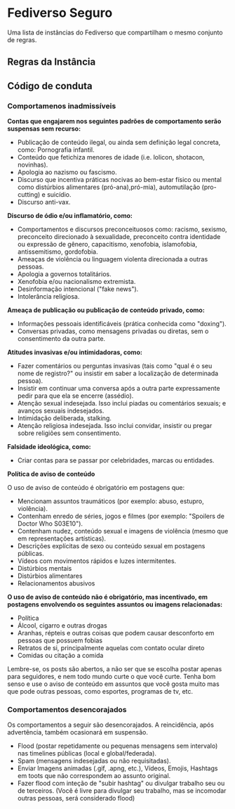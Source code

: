# Fediverso Seguro

Uma lista de instâncias do Fediverso que compartilham o mesmo conjunto de regras.

## Regras da Instância

## Código de conduta

### Comportamenos inadmissíveis

**Contas que engajarem nos seguintes padrões de comportamento serão suspensas sem recurso:**

- Publicação de conteúdo ilegal, ou ainda sem definição legal concreta, como: Pornografia infantil.
- Conteúdo que fetichiza menores de idade (i.e. lolicon, shotacon, novinhas).
- Apologia ao nazismo ou fascismo.
- Discurso que incentiva práticas nocivas ao bem-estar físico ou mental como distúrbios alimentares (pró-ana),pró-mia), automutilação (pro-cutting) e suicídio.
- Discurso anti-vax.

**Discurso de ódio e/ou inflamatório, como:**

- Comportamentos e discursos preconceituosos como: racismo, sexismo, preconceito direcionado à sexualidade, preconceito contra identidade ou expressão de gênero, capacitismo, xenofobia, islamofobia, antissemitismo, gordofobia.
- Ameaças de violência ou linguagem violenta direcionada a outras pessoas.
- Apologia a governos totalitários.
- Xenofobia e/ou nacionalismo extremista.
- Desinformação intencional ("fake news").
- Intolerância religiosa.

**Ameaça de publicação ou publicação de conteúdo privado, como:**

- Informações pessoais identificáveis (prática conhecida como "doxing").
- Conversas privadas, como mensagens privadas ou diretas, sem o consentimento da outra parte.

**Atitudes invasivas e/ou intimidadoras, como:**

- Fazer comentários ou perguntas invasivas (tais como "qual é o seu nome de registro?" ou insistir em saber a localização de determinada pessoa).
- Insistir em continuar uma conversa após a outra parte expressamente pedir para que ela se encerre (assédio).
- Atenção sexual indesejada. Isso inclui piadas ou comentários sexuais; e avanços sexuais indesejados.
- Intimidação deliberada, stalking.
- Atenção religiosa indesejada. Isso inclui convidar, insistir ou pregar sobre religiões sem consentimento.

**Falsidade ideológica, como:**

- Criar contas para se passar por celebridades, marcas ou entidades.

**Política de aviso de conteúdo**

O uso de aviso de conteúdo é obrigatório em postagens que:

- Mencionam assuntos traumáticos (por exemplo: abuso, estupro, violência).
- Contenham enredo de séries, jogos e filmes (por exemplo: "Spoilers de Doctor Who S03E10").
- Contenham nudez, conteúdo sexual e imagens de violência (mesmo que em representações artísticas).
- Descrições explícitas de sexo ou conteúdo sexual em postagens públicas.
- Vídeos com movimentos rápidos e luzes intermitentes.
- Distúrbios mentais
- Distúrbios alimentares
- Relacionamentos abusivos

**O uso de aviso de conteúdo não é obrigatório, mas incentivado, em postagens envolvendo os seguintes assuntos ou imagens relacionadas:**

- Política
- Álcool, cigarro e outras drogas
- Aranhas, répteis e outras coisas que podem causar desconforto em pessoas que possuem fobias
- Retratos de si, principalmente aquelas com contato ocular direto
- Comidas ou citação a comida

Lembre-se, os posts são abertos, a não ser que se escolha postar apenas para seguidores, e nem todo mundo curte o que você curte. Tenha bom senso e use o aviso de conteúdo em assuntos que você gosta muito mas que pode outras pessoas, como esportes, programas de tv, etc.

### Comportamentos desencorajados

Os comportamentos a seguir são desencorajados. A reincidência, após advertência, também ocasionará em suspensão.

- Flood (postar repetidamente ou pequenas mensagens sem intervalo) nas timelines públicas (local e global/federada).
- Spam (mensagens indesejadas ou não requisitadas).
- Enviar Imagens animadas (.gif, .apng, etc.), Vídeos, Emojis, Hashtags em toots que não correspondem ao assunto original.
- Fazer flood com inteção de "subir hashtag" ou divulgar trabalho seu ou de terceiros. (Você é livre para divulgar seu trabalho, mas se incomodar outras pessoas, será considerado flood)

